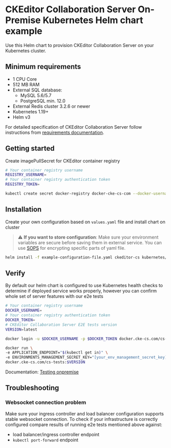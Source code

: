 # CKEditor Collaboration Server On-Premise Kubernetes Helm chart example

Use this Helm chart to provision CKEditor Collaboration Server on your
Kubernetes cluster.

## Minimum requirements
- 1 CPU Core
- 512 MB RAM
- External SQL database: 
  - MySQL 5.6/5.7
  - PostgreSQL min. 12.0
- External Redis cluster 3.2.6 or newer
- Kubernetes 1.19+
- Helm v3

For detailed specification of CKEditor Collaboration Server follow instructions
from [requirements
documentation](https://ckeditor.com/docs/cs/latest/onpremises/cs-onpremises/requirements.html).
  
## Getting started

Create imagePullSecret for CKEditor container registry
```sh
# Your container registry username
REGISTRY_USERNAME=
# Your container registry authentication token
REGISTRY_TOKEN=

kubectl create secret docker-registry docker-cke-cs-com --docker-username $REGISTRY_USERNAME --docker-password $REGISTRY_TOKEN --docker-server https://docker.cke-cs.com
```

## Installation

Create your own configuration based on `values.yaml` file and install chart on
cluster
> :warning: **If you want to store configuration**: Make sure your environment
> variables are secure before saving them in external service. You can use
> [SOPS](https://github.com/mozilla/sops) for encrypting specific parts of yaml
> file.

```sh
helm install -f example-configuration-file.yaml ckeditor-cs kubernetes/helm/ckeditor-cs
```

## Verify

By default our helm chart is configured to use Kubernetes health checks to
determine if deployed service works properly, however you can confirm whole set of server features with our e2e tests

```sh
# Your container registry username
DOCKER_USERNAME=
# Your container registry authentication token
DOCKER_TOKEN=
# CKEditor Collaboration Server E2E tests version
VERSION=latest

docker login -u $DOCKER_USERNAME -p $DOCKER_TOKEN docker.cke-cs.com/cs-tests:$VERSION

docker run \
-e APPLICATION_ENDPOINT="$(kubectl get in)" \
-e ENVIRONMENTS_MANAGEMENT_SECRET_KEY="[your_env_management_secret_key]" \
docker.cke-cs.com/cs-tests:$VERSION

```
Documentation: [Testing onpremise](https://ckeditor.com/docs/cs/latest/onpremises/cs-onpremises/testing/docker.html)
## Troubleshooting

### Websocket connection problem

Make sure your ingress controller and load balancer configuration supports stable
websocket connection. To check if your infrastructure is correctly configured
compare results of running e2e tests mentioned above against:
- load balancer/ingress controller endpoint 
- `kubectl port-forward` endpoint